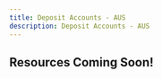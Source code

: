 ```yaml
---
title: Deposit Accounts - AUS
description: Deposit Accounts - AUS
---
```

## Resources Coming Soon!

